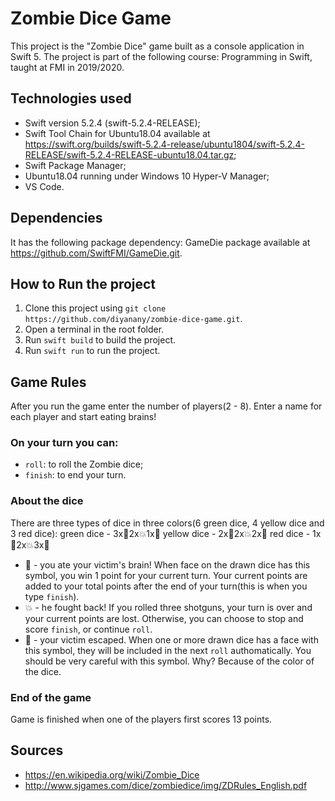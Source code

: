 # Zombie Dice Game
This project is the "Zombie Dice" game built as a console application in Swift 5. The project is part of the following course: Programming in Swift, taught at FMI in 2019/2020.

## Technologies used
- Swift version 5.2.4 (swift-5.2.4-RELEASE);
- Swift Tool Chain for Ubuntu18.04 available at https://swift.org/builds/swift-5.2.4-release/ubuntu1804/swift-5.2.4-RELEASE/swift-5.2.4-RELEASE-ubuntu18.04.tar.gz;
- Swift Package Manager;
- Ubuntu18.04 running under Windows 10 Hyper-V Manager;
- VS Code.

## Dependencies
It has the following package dependency: GameDie package available at https://github.com/SwiftFMI/GameDie.git.

## How to Run the project
1. Clone this project using `git clone https://github.com/diyanany/zombie-dice-game.git`.
2. Open a terminal in the root folder.
3. Run `swift build` to build the project.
4. Run `swift run` to run the project.

## Game Rules
After you run the game enter the number of players(2 - 8). Enter a name for each player and start eating brains!

### On your turn you can:
- `roll`: to roll the Zombie dice;
- `finish`: to end your turn.
### About the dice
There are three types of dice in three colors(6 green dice, 4 yellow dice and 3 red dice):
green dice - 3x🧠2x💥1x👣
yellow dice - 2x🧠2x💥2x👣
red dice - 1x🧠2x💥3x👣
- 🧠 - you ate your victim's brain! When face on the drawn dice has this symbol, you win 1 point for your current turn. Your current points are added to your total points after the end of your turn(this is when you type `finish`).
- 💥 - he fought back! If you rolled three shotguns, your turn is over and your current points are lost. Otherwise, you can choose to stop and score `finish`, or continue `roll`.
- 👣 - your victim escaped. When one or more drawn dice has a face with this symbol, they will be included in the next `roll` authomatically. You should be very careful with this symbol. Why? Because of the color of the dice.

### End of the game
Game is finished when one of the players first scores 13 points.

## Sources
- https://en.wikipedia.org/wiki/Zombie_Dice
- http://www.sjgames.com/dice/zombiedice/img/ZDRules_English.pdf